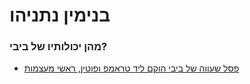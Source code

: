 # בנימין נתניהו

### מהן יכולותיו של ביבי?

* [פסל שעווה של ביבי הוקם ליד טראמפ ופוטין, ראשי מעצמות](https://twitter.com/mohsaud08/status/1221805017172271104?s=20)
